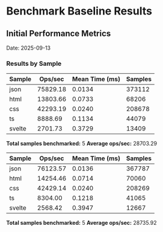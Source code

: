 # Benchmark Baseline Results

## Initial Performance Metrics

Date: 2025-09-13

### Results by Sample

| Sample | Ops/sec  | Mean Time (ms) | Samples |
| ------ | -------- | -------------- | ------- |
| json   | 75829.18 | 0.0134         | 373112  |
| html   | 13803.66 | 0.0733         | 68206   |
| css    | 42293.19 | 0.0240         | 208678  |
| ts     | 8888.69  | 0.1134         | 44079   |
| svelte | 2701.73  | 0.3729         | 13409   |

**Total samples benchmarked:** 5
**Average ops/sec:** 28703.29

| Sample | Ops/sec  | Mean Time (ms) | Samples |
| ------ | -------- | -------------- | ------- |
| json   | 76123.57 | 0.0136         | 367787  |
| html   | 14254.46 | 0.0714         | 70060   |
| css    | 42429.14 | 0.0240         | 208269  |
| ts     | 8304.00  | 0.1218         | 41065   |
| svelte | 2568.42  | 0.3947         | 12667   |

**Total samples benchmarked:** 5
**Average ops/sec:** 28735.92
